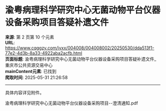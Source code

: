 # 渝粤病理科学研究中心无菌动物平台仪器设备采购项目答疑补遗文件

**来源**: 第 2 页第 10 个元素  
**URL**: https://www.cqggzy.com/jyxx/004008/004008002/20250530/dda513f1-77e2-4d3b-8a33-4922aba2acfb.html  
**页面标题**: 渝粤病理科学研究中心无菌动物平台仪器设备采购项目答疑补遗文件_重庆市公共资源交易中心  
**mainContent元素**: 已找到  
**爬取时间**: 2025-05-31 21:26:58

---

具体内容详见附件。  
  
  
渝粤病理科学研究中心无菌动物平台仪器设备采购项目--澄清通知.pdf    


